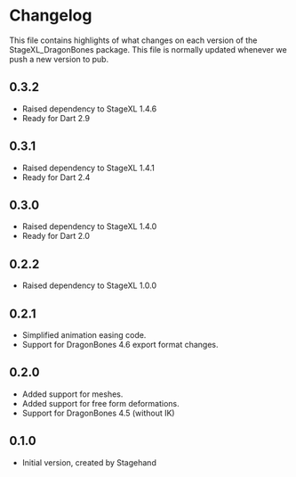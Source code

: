 # Changelog

This file contains highlights of what changes on each version of the 
StageXL_DragonBones package. This file is normally updated whenever 
we push a new version to pub.

## 0.3.2
  * Raised dependency to StageXL 1.4.6
  * Ready for Dart 2.9

## 0.3.1
  * Raised dependency to StageXL 1.4.1
  * Ready for Dart 2.4
  
## 0.3.0
 * Raised dependency to StageXL 1.4.0
 * Ready for Dart 2.0
 
 ## 0.2.2
 * Raised dependency to StageXL 1.0.0

## 0.2.1
 * Simplified animation easing code.
 * Support for DragonBones 4.6 export format changes.

## 0.2.0
 * Added support for meshes.
 * Added support for free form deformations.
 * Support for DragonBones 4.5 (without IK)

## 0.1.0
 * Initial version, created by Stagehand
